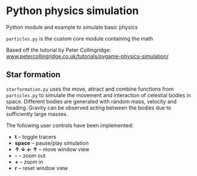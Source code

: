 # Python physics simulation
Python module and example to simulate basic physics 

`particles.py` is the custom core module containing the math

Based off the tutorial by Peter Collingridge: www.petercollingridge.co.uk/tutorials/pygame-physics-simulation/ 

## Star formation
`starformation.py` uses the move, attract and combine functions from `particles.py` to simulate the movement and interaction of celestial bodies in space. Different bodies are generated with random mass, velocity and heading. Gravity can be observed acting between the bodies due to sufficiently large masses.

The following user controls have been implemented:
* **t** – toggle tracers
* **space** – pause/play simulation
* **↑ ↓ ← ↑** – move window view
* **-** – zoom out
* **+** – zoom in
* **r** – reset window view
